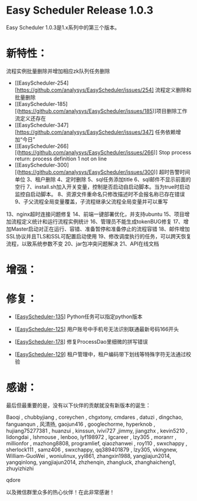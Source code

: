 Easy Scheduler Release 1.0.3
===
Easy Scheduler 1.0.3是1.x系列中的第三个版本。

新特性：
===

流程实例批量删除并增加相应zk队列任务删除
- [[EasyScheduler-254][https://github.com/analysys/EasyScheduler/issues/254]  流程定义删除和批量删除
- [[EasyScheduler-185][(https://github.com/analysys/EasyScheduler/issues/185)]项目删除工作流定义还存在
- [[EasyScheduler-347][https://github.com/analysys/EasyScheduler/issues/347] 任务依赖增加“今日”
- [[EasyScheduler-266][(https://github.com/analysys/EasyScheduler/issues/266)] Stop process return: process definition 1 not on line 
- [[EasyScheduler-300][(https://github.com/analysys/EasyScheduler/issues/300)] 超时告警时间单位
3、租户删除
4、定时删除
5、sql任务添加title
6、sql邮件不显示前面的空行
7、install.sh加入开关变量，控制是否启动自启动脚本。当为true时启动监控自启动脚本。
8、资源文件重命名只修改描述时不会报名称已存在错误
9、子父流程全局变量覆盖，子流程继承父流程全局变量并可以重写

13、nginx超时连接问题修复
14、前端一键部署优化，并支持ubuntu
15、项目增加流程定义统计和运行流程实例统计
16、管理员不能生成tokenBUG修复
17、增加Master启动对正在运行、容错、准备暂停和准备停止的流程容错
18、邮件增加SSL协议并且TLS和SSL可配置启动使用
19、修改调度执行的任务，可以跨天恢复流程，以致系统参数不变
20、jar包冲突问题解决
21、API在线文档


增强：
===



修复：
===
- [[EasyScheduler-135](https://github.com/analysys/EasyScheduler/issues/135)] Python任务可以指定python版本

- [[EasyScheduler-125](https://github.com/analysys/EasyScheduler/issues/125)] 用户账号中手机号无法识别联通最新号码166开头

- [[EasyScheduler-178](https://github.com/analysys/EasyScheduler/issues/178)] 修复ProcessDao里细微的拼写错误 

- [[EasyScheduler-129](https://github.com/analysys/EasyScheduler/issues/129)] 租户管理中，租户编码带下划线等特殊字符无法通过校验 


感谢：
===
最后但最重要的是，没有以下伙伴的贡献就没有新版本的诞生：

Baoqi , chubbyjiang , coreychen , chgxtony, cmdares , datuzi , dingchao, fanguanqun , 风清扬, gaojun416 , googlechorme, hyperknob , hujiang75277381 , huanzui , kinssun, ivivi727 ,jimmy, jiangzhx , kevin5210 , lidongdai , lshmouse , lenboo, lyf198972 , lgcareer , lzy305 ,  moranrr ,  millionfor , mazhong8808, programlief, qiaozhanwei , roy110 , swxchappy , sherlock111 , samz406 , swxchappy, qq389401879 , lzy305,  vkingnew, William-GuoWei , woniulinux, yyl861, zhangxin1988, yangjiajun2014, yangqinlong, yangjiajun2014, zhzhenqin, zhangluck, zhanghaicheng1, zhuyizhizhi 

qdore

以及微信群里众多的热心伙伴！在此非常感谢！










